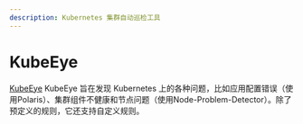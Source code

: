 ```yaml
---
description: Kubernetes 集群自动巡检工具
---
```


# KubeEye

[KubeEye](https://github.com/kubesphere/kubeeye) KubeEye 旨在发现 Kubernetes 上的各种问题，比如应用配置错误（使用Polaris）、集群组件不健康和节点问题（使用Node-Problem-Detector）。除了预定义的规则，它还支持自定义规则。

